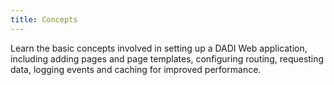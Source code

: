 ```yaml
---
title: Concepts
---
```


Learn the basic concepts involved in setting up a DADI Web application, including adding pages and page templates, configuring routing, requesting data, logging events and caching for improved performance. 
